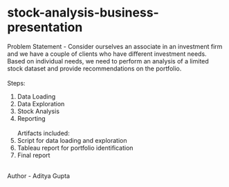 # stock-analysis-business-presentation
Problem Statement - Consider ourselves an associate in an investment firm and we have a couple of clients who have different investment needs. Based on individual needs, we need to perform an analysis of a limited stock dataset and provide recommendations on the portfolio.
<br><br>
Steps:
  1. Data Loading
  2. Data Exploration
  3. Stock Analysis
  4. Reporting
<br><br>
Artifacts included:
  1. Script for data loading and exploration
  2. Tableau report for portfolio identification
  3. Final report
<br> 
Author - Aditya Gupta

